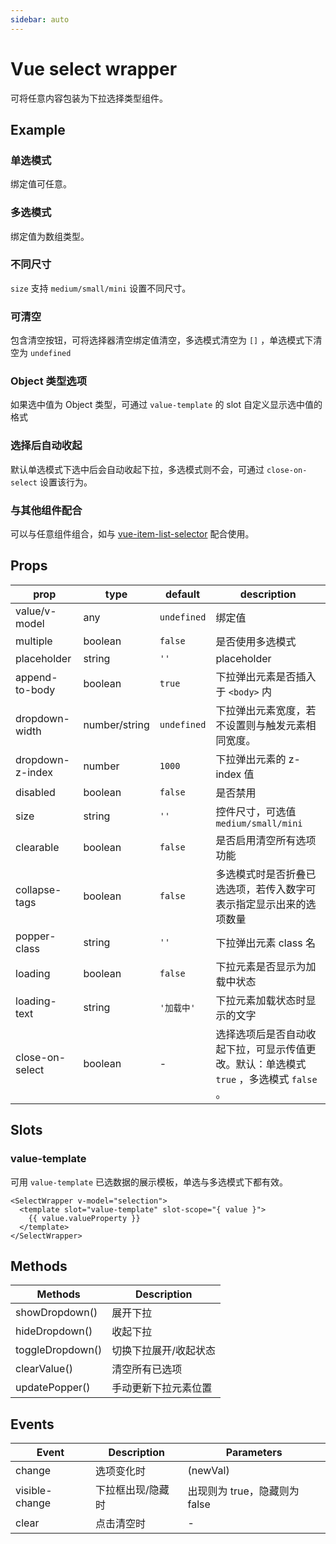 ```yaml
---
sidebar: auto
---
```


# Vue select wrapper

可将任意内容包装为下拉选择类型组件。

<!-- markdownlint-disable MD033 -->

<client-only>

## Example

### 单选模式

绑定值可任意。

<example-single-mode />

### 多选模式

绑定值为数组类型。

<example-multiple-mode />

### 不同尺寸

`size` 支持 `medium/small/mini` 设置不同尺寸。

<example-different-size />

### 可清空

包含清空按钮，可将选择器清空绑定值清空，多选模式清空为 `[]` ，单选模式下清空为 `undefined`

<example-clearable />

### Object 类型选项

如果选中值为 Object 类型，可通过 `value-template` 的 slot 自定义显示选中值的格式

<example-object-option />

### 选择后自动收起

默认单选模式下选中后会自动收起下拉，多选模式则不会，可通过 `close-on-select` 设置该行为。

<example-close-on-select />

### 与其他组件配合

可以与任意组件组合，如与 [vue-item-list-selector](https://github.com/laomao800/vue-item-list-selector) 配合使用。

<example-with-item-list />

</client-only>

## Props

| prop             | type          | default     | description                                                                             |
| ---------------- | ------------- | ----------- | --------------------------------------------------------------------------------------- |
| value/v-model    | any           | `undefined` | 绑定值                                                                                  |
| multiple         | boolean       | `false`     | 是否使用多选模式                                                                        |
| placeholder      | string        | `''`        | placeholder                                                                             |
| append-to-body   | boolean       | `true`      | 下拉弹出元素是否插入于 `<body>` 内                                                      |
| dropdown-width   | number/string | `undefined` | 下拉弹出元素宽度，若不设置则与触发元素相同宽度。                                        |
| dropdown-z-index | number        | `1000`      | 下拉弹出元素的 z-index 值                                                               |
| disabled         | boolean       | `false`     | 是否禁用                                                                                |
| size             | string        | `''`        | 控件尺寸，可选值 `medium/small/mini`                                                    |
| clearable        | boolean       | `false`     | 是否启用清空所有选项功能                                                                |
| collapse-tags    | boolean       | `false`     | 多选模式时是否折叠已选选项，若传入数字可表示指定显示出来的选项数量                      |
| popper-class     | string        | `''`        | 下拉弹出元素 class 名                                                                   |
| loading          | boolean       | `false`     | 下拉元素是否显示为加载中状态                                                            |
| loading-text     | string        | `'加载中'`  | 下拉元素加载状态时显示的文字                                                            |
| close-on-select  | boolean       | -           | 选择选项后是否自动收起下拉，可显示传值更改。默认：单选模式 `true` ，多选模式 `false` 。 |

## Slots

### value-template

可用 `value-template` 已选数据的展示模板，单选与多选模式下都有效。

```vue
<SelectWrapper v-model="selection">
  <template slot="value-template" slot-scope="{ value }">
    {{ value.valueProperty }}
  </template>
</SelectWrapper>
```

## Methods

| Methods          | Description           |
| ---------------- | --------------------- |
| showDropdown()   | 展开下拉              |
| hideDropdown()   | 收起下拉              |
| toggleDropdown() | 切换下拉展开/收起状态 |
| clearValue()     | 清空所有已选项        |
| updatePopper()   | 手动更新下拉元素位置  |

## Events

| Event          | Description       | Parameters                    |
| -------------- | ----------------- | ----------------------------- |
| change         | 选项变化时        | (newVal)                      |
| visible-change | 下拉框出现/隐藏时 | 出现则为 true，隐藏则为 false |
| clear          | 点击清空时        | -                             |
